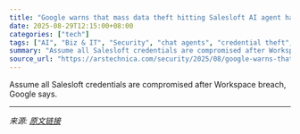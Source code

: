 ```yaml
---
title: "Google warns that mass data theft hitting Salesloft AI agent has grown bigger"
date: 2025-08-29T12:15:00+08:00
categories: ["tech"]
tags: ["AI", "Biz & IT", "Security", "chat agents", "credential theft", "Salesforce", "salesloft drift"]
summary: "Assume all Salesloft credentials are compromised after Workspace breach, Google says."
source_url: "https://arstechnica.com/security/2025/08/google-warns-that-mass-data-theft-hitting-salesloft-ai-agent-has-grown-bigger/"
---
```


Assume all Salesloft credentials are compromised after Workspace breach, Google says.

---

*来源: [原文链接](https://arstechnica.com/security/2025/08/google-warns-that-mass-data-theft-hitting-salesloft-ai-agent-has-grown-bigger/)*
